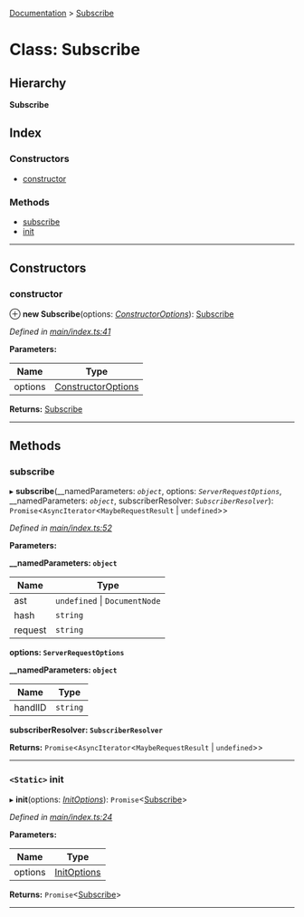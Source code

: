 [Documentation](../README.md) > [Subscribe](../classes/subscribe.md)

# Class: Subscribe

## Hierarchy

**Subscribe**

## Index

### Constructors

* [constructor](subscribe.md#constructor)

### Methods

* [subscribe](subscribe.md#subscribe-1)
* [init](subscribe.md#init)

---

## Constructors

<a id="constructor"></a>

###  constructor

⊕ **new Subscribe**(options: *[ConstructorOptions](../#constructoroptions)*): [Subscribe](subscribe.md)

*Defined in [main/index.ts:41](https://github.com/bad-batch/handl/blob/20503ed/packages/subscribe/src/main/index.ts#L41)*

**Parameters:**

| Name | Type |
| ------ | ------ |
| options | [ConstructorOptions](../#constructoroptions) |

**Returns:** [Subscribe](subscribe.md)

___

## Methods

<a id="subscribe-1"></a>

###  subscribe

▸ **subscribe**(__namedParameters: *`object`*, options: *`ServerRequestOptions`*, __namedParameters: *`object`*, subscriberResolver: *`SubscriberResolver`*): `Promise`<`AsyncIterator`<`MaybeRequestResult` \| `undefined`>>

*Defined in [main/index.ts:52](https://github.com/bad-batch/handl/blob/20503ed/packages/subscribe/src/main/index.ts#L52)*

**Parameters:**

**__namedParameters: `object`**

| Name | Type |
| ------ | ------ |
| ast | `undefined` \| `DocumentNode` |
| hash | `string` |
| request | `string` |

**options: `ServerRequestOptions`**

**__namedParameters: `object`**

| Name | Type |
| ------ | ------ |
| handlID | `string` |

**subscriberResolver: `SubscriberResolver`**

**Returns:** `Promise`<`AsyncIterator`<`MaybeRequestResult` \| `undefined`>>

___
<a id="init"></a>

### `<Static>` init

▸ **init**(options: *[InitOptions](../#initoptions)*): `Promise`<[Subscribe](subscribe.md)>

*Defined in [main/index.ts:24](https://github.com/bad-batch/handl/blob/20503ed/packages/subscribe/src/main/index.ts#L24)*

**Parameters:**

| Name | Type |
| ------ | ------ |
| options | [InitOptions](../#initoptions) |

**Returns:** `Promise`<[Subscribe](subscribe.md)>

___


